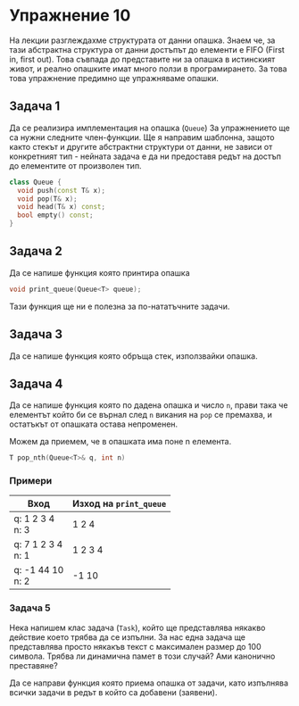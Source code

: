 # Упражнение 10

На лекции разглеждахме структурата от данни опашка. Знаем че, за тази абстрактна структура от данни достъпът до елементи е FIFO (First in, first out). Това съвпада до представите ни за опашка в истинският живот, и реално опашките имат много ползи в програмирането. За това това упражнение предимно ще упражняваме опашки.
## Задача 1
Да се реализира имплементация на опашка (`Queue`)
За упражнението ще са нужни следните член-функции.
Ще я направим шаблонна, защото както стекът и другите абстрактни структури от данни, не зависи от конкретният тип - нейната задача е да ни предоставя редът на достъп до елементите от произволен тип.

```c++
class Queue {
  void push(const T& x);
  void pop(T& x);
  void head(T& x) const;
  bool empty() const;
} 
```

## Задача 2
Да се напише функция която принтира опашка

```c++
void print_queue(Queue<T> queue);
```

Тази функция ще ни е полезна за по-нататъчните задачи.

## Задача 3
Да се напише функция която обръща стек, използвайки опашка.

## Задача 4
Да се напише функция която по дадена опашка и число `n`, прави така че елементът който би се върнал след `n` викания на `pop` се премахва, и остатъкът от опашката остава непроменен.

Можем да приемем, че в опашката има поне n елемента.

```c++
T pop_nth(Queue<T>& q, int n)
```

### Примери

| Вход  | Изход на `print_queue` |
| ----- | ---------------------- |
| q: 1 2 3 4 <br>n: 3 | 1 2 4 |
| q: 7 1 2 3 4 <br>n: 1 | 1 2 3 4 |
| q: -1 44 10 <br>n: 2 | -1 10 |

### Задача 5
Нека напишем клас задача (`Task`), който ще представлява някакво действие което трябва да се изпълни.
За нас една задача ще представлява просто някакъв текст с максимален размер до 100 символа.
Трябва ли динамична памет в този случай? Ами канонично преставяне?

Да се направи функция която приема опашка от задачи, като изпълнява всички задачи в редът в който са добавени (заявени).

